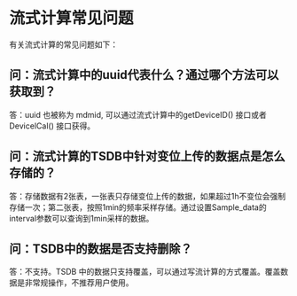 # 流式计算常见问题 

有关流式计算的常见问题如下：


## 问：流式计算中的uuid代表什么？通过哪个方法可以获取到？

答：uuid 也被称为 mdmid, 可以通过流式计算中的getDeviceID() 接口或者 DevicelCal() 接口获得。



## 问：流式计算的TSDB中针对变位上传的数据点是怎么存储的？

答：存储数据有2张表，一张表只存储变位上传的数据，如果超过1h不变位会强制存储一次；第二张表，按照1min的频率采样存储。通过设置Sample_data的interval参数可以查询到1min采样的数据。



## 问：TSDB中的数据是否支持删除？

答：不支持。TSDB 中的数据只支持覆盖，可以通过写流计算的方式覆盖。覆盖数据是非常规操作，不推荐用户使用。
